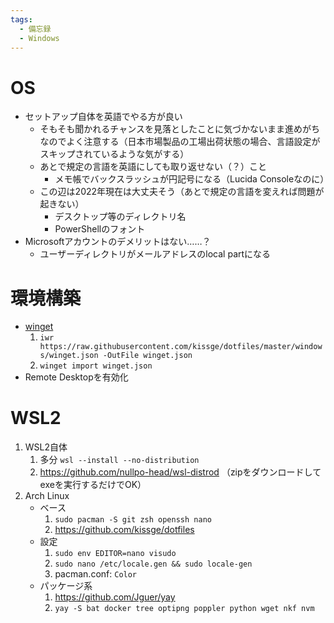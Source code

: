 ```yaml
---
tags:
  - 備忘録
  - Windows
---
```


# OS

- セットアップ自体を英語でやる方が良い
  - そもそも聞かれるチャンスを見落としたことに気づかないまま進めがちなのでよく注意する（日本市場製品の工場出荷状態の場合、言語設定がスキップされているような気がする）
  - あとで規定の言語を英語にしても取り返せない（？）こと
    - メモ帳でバックスラッシュが円記号になる（Lucida Consoleなのに）
  - この辺は2022年現在は大丈夫そう（あとで規定の言語を変えれば問題が起きない）
    - デスクトップ等のディレクトリ名
    - PowerShellのフォント
- Microsoftアカウントのデメリットはない……？
  - ユーザーディレクトリがメールアドレスのlocal partになる

# 環境構築

- [winget](https://github.com/kissge/dotfiles/blob/master/windows/winget.json)
   1. `iwr https://raw.githubusercontent.com/kissge/dotfiles/master/windows/winget.json -OutFile winget.json`
   2. `winget import winget.json`
- Remote Desktopを有効化

# WSL2

1. WSL2自体
   1. 多分 `wsl --install --no-distribution`
   2. https://github.com/nullpo-head/wsl-distrod （zipをダウンロードしてexeを実行するだけでOK）
2. Arch Linux
   - ベース
     1. `sudo pacman -S git zsh openssh nano`
     2. https://github.com/kissge/dotfiles
   - 設定
     1. `sudo env EDITOR=nano visudo`
     2. `sudo nano /etc/locale.gen && sudo locale-gen`
     3. pacman.conf: `Color`
   - パッケージ系
     1. https://github.com/Jguer/yay
     2. `yay -S bat docker tree optipng poppler python wget nkf nvm`
